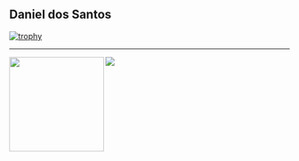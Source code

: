 ## Daniel dos Santos
[![trophy](https://github-profile-trophy.vercel.app/?username=daniel-est&row=1&theme=alduin)](https://github.com/ryo-ma/github-profile-trophy)

---

<div>
  <img height="170" align="left" src="https://github-readme-stats.vercel.app/api?username=daniel-est&count_private=true&include_all_commits=true&show_icons=true&theme=alduin" />
  <img src="https://github-readme-stats.vercel.app/api/top-langs/?username=daniel-est&theme=alduin&layout=compact&hide=html,jupyter%20notebook,css,TeX" />
</div>
